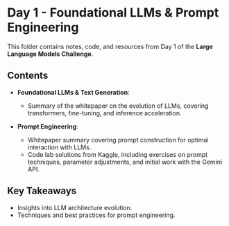 # Day 1 - Foundational LLMs & Prompt Engineering

This folder contains notes, code, and resources from Day 1 of the **Large Language Models Challenge**.

## Contents
- **Foundational LLMs & Text Generation**:
  - Summary of the whitepaper on the evolution of LLMs, covering transformers, fine-tuning, and inference acceleration.
  
- **Prompt Engineering**:
  - Whitepaper summary covering prompt construction for optimal interaction with LLMs.
  - Code lab solutions from Kaggle, including exercises on prompt techniques, parameter adjustments, and initial work with the Gemini API.

## Key Takeaways
- Insights into LLM architecture evolution.
- Techniques and best practices for prompt engineering.
